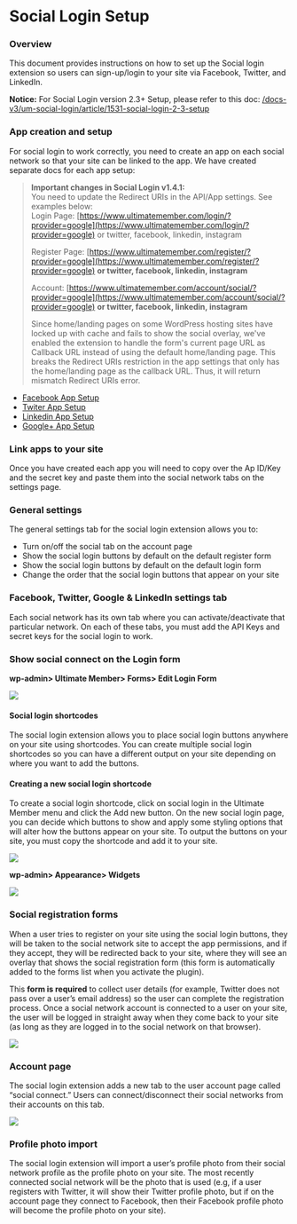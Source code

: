 ---
---
# Social Login Setup
### Overview

 This document provides instructions on how to set up the Social login extension so users can sign-up/login to your site via Facebook, Twitter, and LinkedIn.

 <strong>Notice:</strong> For Social Login version 2.3+ Setup, please refer to this doc:  [/docs-v3/um-social-login/article/1531-social-login-2-3-setup](/docs-v3/um-social-login/article/1531-social-login-2-3-setup)

### App creation and setup

 For social login to work correctly, you need to create an app on each social network so that your site can be linked to the app. We have created separate docs for each app setup:

> <strong>Important changes in Social Login v1.4.1:</strong>    
>  You need to update the Redirect URIs in the API/App settings. See examples below:   
>  Login Page:  [https://www.ultimatemember.com/login/?provider=google](https://www.ultimatemember.com/login/?provider=google)  or twitter, facebook, linkedin, instagram 
> 
>  Register Page:  [https://www.ultimatemember.com/register/?provider=google](https://www.ultimatemember.com/register/?provider=google)  <strong>or twitter, facebook, linkedin, instagram</strong>
> 
>  Account:  [https://www.ultimatemember.com/account/social/?provider=google](https://www.ultimatemember.com/account/social/?provider=google)  <strong>or twitter, facebook, linkedin, instagram</strong>
> 
>    
>  Since home/landing pages on some WordPress hosting sites have locked up with cache and fails to show the social overlay, we've enabled the extension to handle the form's current page URL as Callback URL instead of using the default home/landing page. This breaks the Redirect URIs restriction in the app settings that only has the home/landing page as the callback URL. Thus, it will return mismatch Redirect URIs error.

- [Facebook App Setup](/docs-v3/um-social-login/article/20-social-login-facebook-app-setup)
- [Twiter App Setup](/docs-v3/um-social-login/article/140-social-login-twitter-app-setup)
- [Linkedin App Setup](/docs-v3/um-social-login/article/142-social-login-linkedin-app-setup)
- [Google+ App Setup](/docs-v3/um-social-login/article/141-social-login-google-app-setup)

### Link apps to your site

 Once you have created each app you will need to copy over the Ap ID/Key and the secret key and paste them into the social network tabs on the settings page.

### General settings

 The general settings tab for the social login extension allows you to:

- Turn on/off the social tab on the account page
- Show the social login buttons by default on the default register form
- Show the social login buttons by default on the default login form
- Change the order that the social login buttons that appear on your site

### Facebook, Twitter, Google &amp; LinkedIn settings tab

 Each social network has its own tab where you can activate/deactivate that particular network. On each of these tabs, you must add the API Keys and secret keys for the social login to work.


### Show social connect on the Login form

 <strong>wp-admin&gt; Ultimate Member&gt; Forms&gt; Edit Login Form</strong>

  ![](https://s3.amazonaws.com/helpscout.net/docs/assets/561c96629033600a7a36d662/images/6422fb10e11bbe23cb6ac87f/file-0bD5W18y6s.png)

####  Social login shortcodes

 The social login extension allows you to place social login buttons anywhere on your site using shortcodes. You can create multiple social login shortcodes so you can have a different output on your site depending on where you want to add the buttons.

#### Creating a new social login shortcode

 To create a social login shortcode, click on social login in the Ultimate Member menu and click the Add new button. On the new social login page, you can decide which buttons to show and apply some styling options that will alter how the buttons appear on your site. To output the buttons on your site, you must copy the shortcode and add it to your site.

  ![](https://s3.amazonaws.com/helpscout.net/docs/assets/561c96629033600a7a36d662/images/6422ff7eb282ac0ba214c049/file-Y3avb2wN9T.png)

 <strong>wp-admin&gt; Appearance&gt; Widgets</strong>

  ![](https://s3.amazonaws.com/helpscout.net/docs/assets/561c96629033600a7a36d662/images/6423018cb282ac0ba214c04d/file-HduaDuBl34.png)

### Social registration forms

 When a user tries to register on your site using the social login buttons, they will be taken to the social network site to accept the app permissions, and if they accept, they will be redirected back to your site, where they will see an overlay that shows the social registration form (this form is automatically added to the forms list when you activate the plugin).

 This <strong>form is required</strong> to collect user details (for example, Twitter does not pass over a user’s email address) so the user can complete the registration process. Once a social network account is connected to a user on your site, the user will be logged in straight away when they come back to your site (as long as they are logged in to the social network on that browser).

  ![](https://s3.amazonaws.com/helpscout.net/docs/assets/561c96629033600a7a36d662/images/64230854b282ac0ba214c05b/file-tmBHuHYSVn.png)

### Account page

 The social login extension adds a new tab to the user account page called “social connect.” Users can connect/disconnect their social networks from their accounts on this tab.

  ![](https://s3.amazonaws.com/helpscout.net/docs/assets/561c96629033600a7a36d662/images/64230c13e11bbe23cb6ac89d/file-WtBTvOjAfR.png)

### Profile photo import

 The social login extension will import a user’s profile photo from their social network profile as the profile photo on your site. The most recently connected social network will be the photo that is used (e.g, if a user registers with Twitter, it will show their Twitter profile photo, but if on the account page they connect to Facebook, then their Facebook profile photo will become the profile photo on your site).